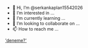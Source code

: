 - 👋 Hi, I’m @serkankaplan15542026
- 👀 I’m interested in ...
- 🌱 I’m currently learning ...
- 💞️ I’m looking to collaborate on ...
- 📫 How to reach me ...

<!---
serkankaplan15542026/serkankaplan15542026 is a ✨ special ✨ repository because its `README.md` (this file) appears on your GitHub profile.
You can click the Preview link to take a look at your changes.
--->

['deneme?'](https://media.giphy.com/media/xUA7bdpLxQhsSQdyog/giphy.mp4)
